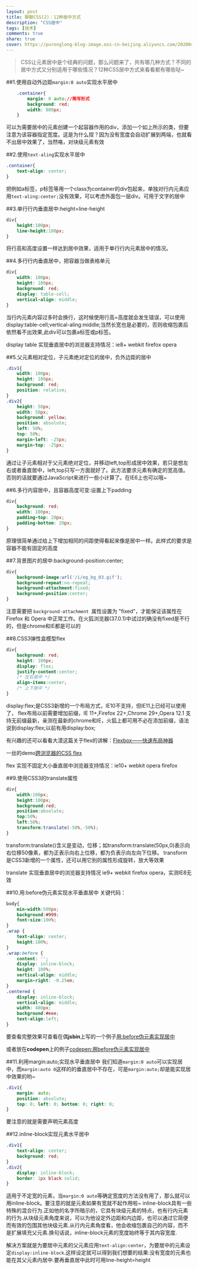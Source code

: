 ```yaml
---
layout: post
title: 聊聊CSS(2)：12种居中方式
description: "CSS居中"
tags: [技术]
comments: true
share: true
cover: https://puronglong-blog-image.oss-cn-beijing.aliyuncs.com/20200420170428.png
---
```


> CSS让元素居中是个经典的问题，那么问题来了，共有哪几种方式？不同的居中方式又分别适用于哪些情况？12种CSS居中方式来看看都有哪些哒~

##1.使用自动外边距`margin:0 auto`实现水平居中

```css
	.container{
		margin: 0 auto;//简写形式
		background: red;
		width: 800px;
	}
```

<!--more-->

可以为需要居中的元素创建一个起容器作用的div，添加一个如上所示的类，但要注意为该容器指定宽度。这是为什么捏？因为没有宽度会自动扩展到两端，也就看不出居中效果了，当然咯，对块级元素有效

##2.使用`text-aling`实现水平居中

```css
.container{
	text-align: center;
}
```

把例如a标签，p标签等用一个class为container的div包起来，单独对行内元素应用`text-aling:center;`没有效果，可以考虑外面包一层div。可用于文字的居中

##3.单行行内垂直居中:height=line-height

```css
div{
	height:100px;
	line-height:100px;
}
```

将行高和高度设置一样达到居中效果，适用于单行行内元素居中的情况。

##4.多行行内垂直居中，把容器当做表格单元

```css
div{
	width: 100px;
	height: 100px;
	background: red;
	display: table-cell;
	vertical-align: middle;
}
```

当行内元素内容过多时会换行，这时候使用行高=高度就会发生错误，可以使用display:table-cell;vertical-aling:middle;当然长宽也是必要的，否则收缩包裹后依然看不出效果,此div可以包裹a标签或p标签。

display table 实现垂直居中的浏览器支持情况：ie8+ webkit firefox opera

##5.父元素相对定位，子元素绝对定位的居中，负外边距的居中

```css
.div1{
	width: 100px;
	height: 100px;
	background: red;
	position: relative;
}
.div2{
	height: 50px;
	width: 50px;
	background: yellow;
	position: absolute;
	left: 50%;
	top: 50%;
	margin-left: -25px;
	margin-top: -25px;
}
```

通过让子元素相对于父元素绝对定位，并移动left,top形成居中效果，若只是想左右或者垂直居中，left,top只写一方面就好了。此方法要求元素有确定的宽高值。否则的话就要通过JavaScript来进行一些小计算了。在IE6上也可以哦~

##6.多行内容居中，且容器高度可变:设置上下padding

```css
div{
	background: red;
	width: 100px;
	padding-top: 20px;
	padding-bottom: 20px;
}
```

原理很简单通过给上下增加相同的间距使得看起来像是居中一样。此样式的要求是容器不能有固定的高度

##7.背景图片的居中:background-position:center;

```css
div{ 
	background-image:url('/i/eg_bg_03.gif');
	background-repeat:no-repeat;
	background-attachment:fixed;
	background-position:center;
}
```

注意需要把 `background-attachment `属性设置为 "fixed"，才能保证该属性在 Firefox 和 Opera 中正常工作。在火狐浏览器(37.0.1)中试过的确没有fixed是不行的，但是chrome和IE都是可以的

##8.CSS3弹性盒模型flex

```css
div{ 
  	background: red;
	height: 100px;
	display: flex;
	justify-content:center;
	/* 左右居中 */
	align-items:center;
	/* 上下居中 */
}
```

display:flex;是CSS3新增的一个布局方式，IE10不支持，但IE11上已经可以使用了，
flex布局以前需要增加前缀，IE 11+,Firefox 22+,Chrome 29+,Opera 12.1 支持无前缀最新，亲测在最新的chrome和IE，火狐上都可用不必在添加前缀，语法说到display:flex;以前有用display:box;

有兴趣的还可以看看大漠这篇关于flex的讲解：[Flexbox——快速布局神器](http://www.w3cplus.com/css3/flexbox-basics.html)

一丝的demo[跨浏览器的CSS flex](http://jsbin.com/IPOyuPI/1)

flex 实现不固定大小垂直居中浏览器支持情况：ie10+ webkit opera firefox

##9.使用CSS3的translate属性

```css
div{
	width:100px;
	height:100px;
	background:red;
    position:absolute;
	top:50%;
	left:50%;
	transform:translate(-50%,-50%);
}
```

transform:translate()含义是变动，位移；如transform:translate(50px,0)表示向右位移50像素，都为正表示向右上位移，都为负表示向左向下位移。
transform是CSS3新增的一个属性，还可以用它别的属性形成旋转，放大等效果

translate 实现垂直居中的浏览器支持情况 ie9+ webkit firefox opera，实测IE8无效

##10.用:before伪元素实现水平垂直居中
关键代码：

```css
body{
    min-width:500px;
    background:#999;
    font-size:100%;
}
.wrap {
    text-align: center;
    height:100%;
}
.wrap:before {
    content: '';
    display: inline-block;
    height: 100%;
    vertical-align: middle;
    margin-right: -0.25em;
}
.centered {
    display: inline-block;
    vertical-align: middle;
    width: 480px;
    background:#eee;
    text-align:left;
}
```

要查看完整效果可查看在偶**jsbin**上写的一个例子[用:before伪元素实现居中](http://jsbin.com/sozaxalole/1/edit?html,css,output)

或者放在**codepen**上的例子[codepen:用before伪元素实现居中](http://codepen.io/anon/pen/vEwgvW)

##11.利用margin:auto;实现水平垂直居中
我们知道`margin:0 auto`可以实现居中，而`margin:auto 0`这样的的垂直居中不存在，可是`margin:auto;`却是能实现居中效果的哟~

```css
.div1{
	margin: auto;  
	position: absolute;  
	top: 0; left: 0; bottom: 0; right: 0;  
}
```

要注意的就是需要声明元素高度

##12.inline-block实现元素水平居中

```css
.div1{
    text-align: center;
    background: red;
}
.div2{
    display: inline-block;
    border: 1px black solid;
}
```
        
适用于不定宽的元素，当`margin:0 auto`等确定宽度的方法没有用了，那么就可以用inline-block。要注意的就是元素如果有宽就不起作用啦~
inline-block具有一些特殊的混合行为.正如他的名字所暗示的，它具有块级元素的特点，也有行内元素的行为.从块级元素角度来说，可以为他设定外边距和内边距，也可以通过它简便而有效的包围其他块级元素.从行内元素角度看，他会收缩包裹自己的内容，而不是扩展填充父元素.换句话说，inline-block元素的宽度始终等于其内容宽度.

解决方案就是为要居中元素的父元素应用`text-align:center`，为要居中的元素设定`display:inline-block`.这样设定就可以得到我们想要的结果:没有宽度的元素也能在其父元素内居中.要再垂直居中此时可用line-height=height